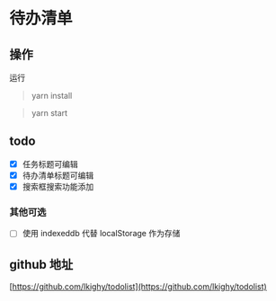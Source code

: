 # 待办清单

## 操作

运行

> yarn install

> yarn start

## todo

- [x] 任务标题可编辑
- [x] 待办清单标题可编辑
- [x] 搜索框搜索功能添加

### 其他可选

- [ ] 使用 indexeddb 代替 localStorage 作为存储



## github 地址

[https://github.com/lkighy/todolist](https://github.com/lkighy/todolist)

